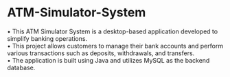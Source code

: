 # ATM-Simulator-System
•	This ATM Simulator System is a desktop-based application developed to simplify banking operations. <br>
•	This project allows customers to manage their bank accounts and perform various transactions such as deposits, withdrawals, and transfers.<br>
•	The application is built using Java and utilizes MySQL as the backend database. <br>
